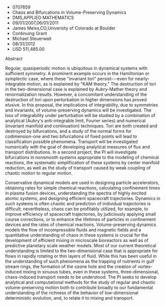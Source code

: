 
* 0707659
* Chaos and Bifurcations in Volume-Preserving Dynamics
* DMS,APPLIED MATHEMATICS
* 09/01/2007,06/01/2011
* James Meiss,CO,University of Colorado at Boulder
* Continuing Grant
* Michael Steuerwalt
* 08/31/2012
* USD 511,485.00

Abstract

Regular, quasiperiodic motion is ubiquitous in dynamical systems with sufficient
symmetry. A prominent example occurs in the Hamiltonian or symplectic case,
where these "invariant tori" persist---even for nearly-integrable motion, as is
explained by "KAM theory." The destruction of tori in the two-dimensional case
is explained by Aubry-Mather theory and renormalization results. However, a
concomitant understanding of the destruction of tori upon perturbation in higher
dimensions has proved elusive. In this proposal, the implications of
integrability, due to symmetries and invariants, of volume-preserving dynamics
will be investigated. The loss of integrability under perturbation will be
studied by a combination of analytical (Aubry's anti-integrable limit, Fourier
series) and numerical (invariant manifold and continuation) techniques. Tori are
both created and destroyed by bifurcations, and a study of the normal forms for
codimension-one and two bifurcations of fixed points will lead to classification
possible phenomena. Transport will be investigated numerically with the goal of
developing analytical measures of flux and transport distributions. In a second
project, the PI will investigate bifurcations in nonsmooth systems appropriate
to the modeling of chemical reactions, the systematic simplification of these
systems by center manifold reduction, as well as the study of transport caused
by weak coupling of chaotic motion to regular motion.

Conservative dynamical models are used in designing particle accelerators,
obtaining rates for simple chemical reactions, calculating confinement times in
plasma fusion devices, understanding the spectra of highly excited atomic
systems, and designing efficient spacecraft trajectories. Dynamics in such
systems is often chaotic and prediction of individual trajectories is difficult;
nevertheless, chaos can be profitably utilized, for example, to improve
efficiency of spacecraft trajectories, by judiciously applying small course
corrections, or to enhance the lifetimes of particles in confinement devices and
the rates of chemical reactions. Volume-preserving dynamics models the flow of
incompressible fluids and magnetic fields and a quantitative understanding of
chaos in these systems is crucial for the development of efficient mixing in
microscale bioreactors as well as of predictive planetary scale weather models.
Most of our current theoretical understanding is limited to the two-dimensional
case that is appropriate for flows in rapidly rotating or thin layers of fluid.
While this has been useful in the understanding of such phenomena as the
trapping of nutrients in gulf stream rings, the formation of the ozone hole and
the creation of vortex-induced mixing in sinuous tubes, even in these systems,
three-dimensional, chaos-induced transport needs to be understood. The PI seeks
to develop analytical and computational methods for the study of regular and
chaotic volume-preserving motion both to contribute broadly to our fundamental
understanding of the richness of the behavior of low-dimensional deterministic
evolution, and, to relate it to mixing and transport.
